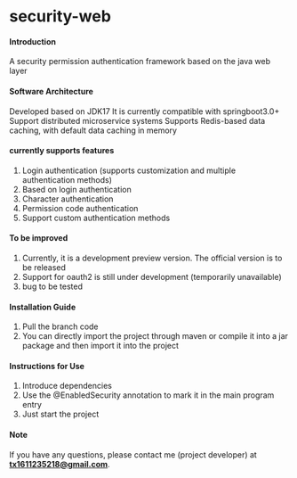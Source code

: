 # security-web

#### Introduction
A security permission authentication framework based on the java web layer

#### Software Architecture
Developed based on JDK17
It is currently compatible with springboot3.0+
Support distributed microservice systems
Supports Redis-based data caching, with default data caching in memory

#### currently supports features
1. Login authentication (supports customization and multiple authentication methods)
2. Based on login authentication
3. Character authentication
4. Permission code authentication
5. Support custom authentication methods

#### To be improved
1. Currently, it is a development preview version. The official version is to be released
2. Support for oauth2 is still under development (temporarily unavailable)
3. bug to be tested


#### Installation Guide

1. Pull the branch code
2. You can directly import the project through maven or compile it into a jar package and then import it into the project

#### Instructions for Use

1. Introduce dependencies
2. Use the @EnabledSecurity annotation to mark it in the main program entry
3. Just start the project

#### Note
If you have any questions, please contact me (project developer) at **tx1611235218@gmail.com**.